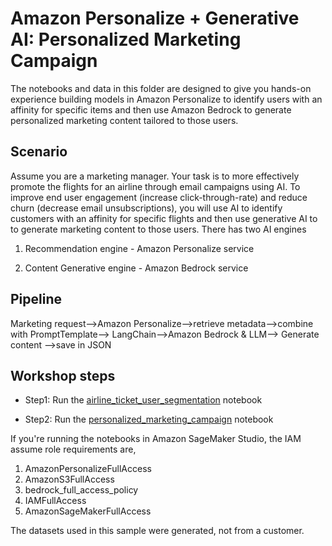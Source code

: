 # Amazon Personalize + Generative AI: Personalized Marketing Campaign

The notebooks and data in this folder are designed to give you hands-on experience building models in Amazon Personalize to identify users with an affinity for specific items and then use Amazon Bedrock to generate personalized marketing content tailored to those users.

## Scenario

Assume you are a marketing manager. Your task is to more effectively promote the flights for an airline through email campaigns using AI. To improve end user engagement (increase click-through-rate) and reduce churn (decrease email unsubscriptions), you will use AI to identify customers with an affinity for specific flights and then use generative AI to to generate marketing content to those users. There has two AI engines

1. Recommendation engine - Amazon Personalize service

2. Content Generative engine - Amazon Bedrock service

## Pipeline

Marketing request-->Amazon Personalize-->retrieve metadata-->combine with PromptTemplate--> LangChain-->Amazon Bedrock & LLM--> Generate content -->save in JSON

## Workshop steps

- Step1: Run the [airline_ticket_user_segmentation](airline_ticket_user_segmentation_09212023_github.ipynb) notebook

- Step2: Run the [personalized_marketing_campaign](personalized_marketing_campaign_10032023_1600_github.ipynb) notebook

If you're running the notebooks in Amazon SageMaker Studio, the IAM assume role requirements are,
1. AmazonPersonalizeFullAccess
2. AmazonS3FullAccess
3. bedrock_full_access_policy
4. IAMFullAccess
5. AmazonSageMakerFullAccess

The datasets used in this sample were generated, not from a customer.
